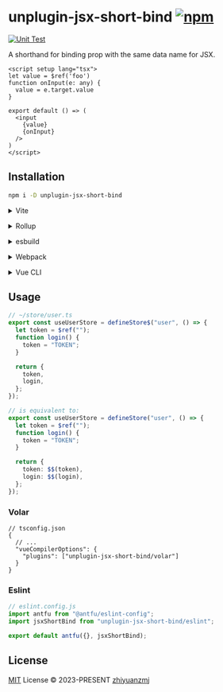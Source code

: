 # unplugin-jsx-short-bind [![npm](https://img.shields.io/npm/v/unplugin-jsx-short-bind.svg)](https://npmjs.com/package/unplugin-jsx-short-bind)

[![Unit Test](https://github.com/zhiyuanzmj/unplugin-jsx-short-bind/actions/workflows/unit-test.yml/badge.svg)](https://github.com/zhiyuanzmj/unplugin-jsx-short-bind/actions/workflows/unit-test.yml)

A shorthand for binding prop with the same data name for JSX.

```vue
<script setup lang="tsx">
let value = $ref('foo')
function onInput(e: any) {
  value = e.target.value
}

export default () => (
  <input
    {value}
    {onInput}
  />
)
</script>
```

## Installation

```bash
npm i -D unplugin-jsx-short-bind
```

<details>
<summary>Vite</summary><br>

```ts
// vite.config.ts
import JsxShortBind from "unplugin-jsx-short-bind/vite";

export default defineConfig({
  plugins: [JsxShortBind()],
});
```

<br></details>

<details>
<summary>Rollup</summary><br>

```ts
// rollup.config.js
import JsxShortBind from "unplugin-jsx-short-bind/rollup";

export default {
  plugins: [JsxShortBind()],
};
```

<br></details>

<details>
<summary>esbuild</summary><br>

```ts
// esbuild.config.js
import { build } from "esbuild";

build({
  plugins: [require("unplugin-jsx-short-bind/esbuild")()],
});
```

<br></details>

<details>
<summary>Webpack</summary><br>

```ts
// webpack.config.js
module.exports = {
  /* ... */
  plugins: [require("unplugin-jsx-short-bind/webpack")()],
};
```

<br></details>

<details>
<summary>Vue CLI</summary><br>

```ts
// vue.config.js
module.exports = {
  configureWebpack: {
    plugins: [require("unplugin-jsx-short-bind/webpack")()],
  },
};
```

<br></details>

## Usage

```ts
// ~/store/user.ts
export const useUserStore = defineStore$("user", () => {
  let token = $ref("");
  function login() {
    token = "TOKEN";
  }

  return {
    token,
    login,
  };
});

// is equivalent to:
export const useUserStore = defineStore("user", () => {
  let token = $ref("");
  function login() {
    token = "TOKEN";
  }

  return {
    token: $$(token),
    login: $$(login),
  };
});
```

### Volar

```jsonc {5}
// tsconfig.json
{
  // ...
  "vueCompilerOptions": {
    "plugins": ["unplugin-jsx-short-bind/volar"]
  }
}
```

### Eslint

```js {5}
// eslint.config.js
import antfu from "@antfu/eslint-config";
import jsxShortBind from "unplugin-jsx-short-bind/eslint";

export default antfu({}, jsxShortBind);
```

## License

[MIT](./LICENSE) License © 2023-PRESENT [zhiyuanzmj](https://github.com/zhiyuanzmj)
